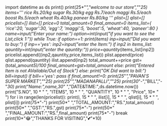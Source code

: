 import datetime as ds
print()
print(25*"*","welcome to our store","*"*25)
items='''
rice    Rs.20/kg
sugar   Rs.30/kg
egg     Rs.7/each
maggi   Rs.5/each
boost   Rs.5/each
wheat   Rs.40/kg
paneer  Rs.80/kg
'''
plist=[]
qlist=[]
pricelist=[]
ilist=[]
price=0
total_amount=0
final_amount=0
items_list={
    'rice':20,
    'sugar':30,
    'egg':7,
    'maggi':5,
    'boost':5,
    'wheat':40,
    'paneer':80
}
name=input("Enter your name:")
option=int(input("if you want to see the List,click 1:"))
while True:
    if option==1:
        print(items)
        inp=input("Did you want to buy:")
        if inp=='yes':
            inp2=input("enter the Item:")
            if inp2 in items_list:
                qauntity=int(input("enter the qauntity:"))
                price=qauntity*(items_list[inp2])
                pricelist.append((inp2,qauntity,price,items_list))
                plist.append(price)
                qlist.append(qauntity)
                ilist.append(inp2)
                total_amount+=price
                gst=(total_amount*5)/100
                final_amount=gst+total_amount
            else:
                print("Entered Item is not AVailable/Out of Stock")
        else:
            print("OK Did want to bill:")
            bill=input()
            if bill=='yes':
                pass
                if final_amount!=0:
                    print(25*"*","PAVAN'S SUPER MARKET","*"*25)
                    print(25*"*","MADANAPALLI","*"*25)
                    print(30*"-","BILL","-"*30)
                    print("Name:",name,30*" ","DATE&TIME:",ds.datetime.now())
                    print("S.NO", 10 * " ", "ITEMS", 10 * " ", "QUANTITY", 10 * " ", "Price", 10* " ")
                    for i in range(len(pricelist)):
                        print(i, 15 * " ", ilist[i], 15 * " ", qlist[i], 15 * " ", plist[i])
                    print(75*"-")
                    print(50*" ","TOTAL_AMOUNT:","RS.",total_amount)
                    print(50*" ","GST:","RS.",gst)
                    print(75*"-")
                    print(50*" ","FINAL_AMOUNT:","RS.",final_amount)
                    print(75*"-")
            break
print(10*"😂","THANKS FOR VISITING","💕"*10)
